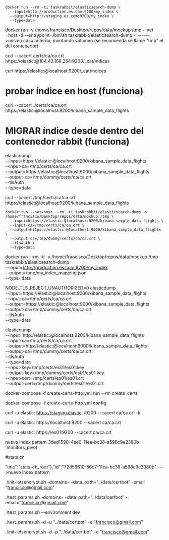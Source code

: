    
   
    docker run --rm -ti taskrabbit/elasticsearch-dump \
      --input=http://production.es.com:9200/my_index \
      --output=http://staging.es.com:9200/my_index \
      --type=data




docker run -v /home/francisco/Desktop/repos/data/mockup:/tmp --net =host -ti --entrypoint=/bin/sh taskrabbit/elasticsearch-dump -i ------>mismo caso anterior, montando volumen (se recomienda se llame "tmp" el del contenedor)


curl --cacert certs/ca/ca.crt https://elastic:@104.43.168.254:9200/_cat/indices

curl https://elastic:@localhost:9200/_cat/indices

# probar índice en host (funciona)
curl --cacert ./certs/ca/ca.crt https://elastic:@localhost:9200/kibana_sample_data_flights

# MIGRAR índice desde dentro del contenedor rabbit (funciona)
elasticdump \
      --input=https://elastic:@localhost:9200/kibana_sample_data_flights \
      --input-ca=/tmp/certs/ca/ca.crt \
      --output=https://elastic:@localhost:9000/kibana_sample_data_flights \
      --output-ca=/tmp/dummy/certs/ca/ca.crt \
      --tlsAuth \
      --type=data


curl --cacert /tmp/certs/ca/ca.crt https://elastic:@localhost:9200/kibana_sample_data_flights

    docker run --net=host --rm -ti taskrabbit/elasticsearch-dump -v /home/francisco/Desktop/repos/data/mockup:/tmp \
      --input=https://elastic:@localhost:9200/kibana_sample_data_flights \
      --input-ca=/tmp/certs/ca/ca.crt \
      --output=https://elastic:@localhost:9000/kibana_sample_data_flights \
      --output-ca=/tmp/dummy/certs/ca/ca.crt \
      --tlsAuth \
      --type=data


docker run --rm -ti -v /home/francisco/Desktop/repos/data/mockup:/tmp taskrabbit/elasticsearch-dump \
  --input=http://production.es.com:9200/my_index \
  --output=/tmp/my_index_mapping.json \
  --type=data


NODE_TLS_REJECT_UNAUTHORIZED=0 elasticdump \
      --input=https://elastic:@localhost:9200/kibana_sample_data_flights \
      --input-ca=/tmp/certs/ca/ca.crt \
      --output=https://elastic:@localhost:9000/kibana_sample_data_flights \
      --output-ca=/tmp/dummy/certs/ca/ca.crt \
      --tlsAuth \
      --type=data



elasticdump \
      --input=http://elastic:@localhost:9200/kibana_sample_data_flights \
      --input-ca=/tmp/certs/ca/ca.crt \
      --output=http://elastic:@localhost:9000/kibana_sample_data_flights \
      --output-ca=/tmp/dummy/certs/ca/ca.crt \
      --tlsAuth \
      --type=data \
      --input-key=/tmp/certs/es01/es01.key \
      --output-key=/tmp/dummy/certs/es01/es01.key \
      --input-cert=/tmp/certs/es01/es01.crt \
      --output-cert=/tmp/dummy/certs/es01/es01.crt



docker-compose -f create-certs-http.yml run --rm create_certs

docker-compose -f create-certs-http.yml config

curl -u elastic: https://staging.elastic. :9200 --cacert ca/ca.crt -k

curl -u elastic: https://localhost:9200 --cacert ca/ca.crt

curl -u elastic: https://es01:9200 --cacert ca/ca.crt

nuevo index pattern 3ded1590-4ee0-11ea-bc38-a598c9e2380b 'monitors_pivot'

#stats ch


"title":"stats-ch_root"},"id":"72d56610-56c7-11ea-bc38-a598c9e2380b" --->nuevo index pattern


./init-letsencrypt.sh -domains= -data_path="../data/certbot" -email "francisco@gmail.com"

./test_params.sh -domains= -data_path="../data/certbot" -email="francisco@gmail.com"

./test_params.sh --environment dev

./test_params.sh -d  -u "../data/certbot" -e "francisco@gmail.com"

./init-letsencrypt.sh -d  -p "../data/certbot" -e "francisco@gmail.com"